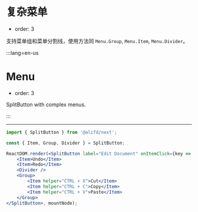# 复杂菜单

- order: 3

支持菜单组和菜单分割线，使用方法同 `Menu.Group`, `Menu.Item`, `Menu.Divider`。

:::lang=en-us
# Menu

- order: 3

SplitButton with complex menus.

:::

---

````jsx
import { SplitButton } from '@alifd/next';

const { Item, Group, Divider } = SplitButton;

ReactDOM.render(<SplitButton label="Edit Document" onItemClick={key => console.log(key)}>
    <Item>Undo</Item>
    <Item>Redo</Item>
    <Divider />
    <Group>
        <Item helper="CTRL + X">Cut</Item>
        <Item helper="CTRL + C">Copy</Item>
        <Item helper="CTRL + V">Paste</Item>
    </Group>
</SplitButton>, mountNode);
````
